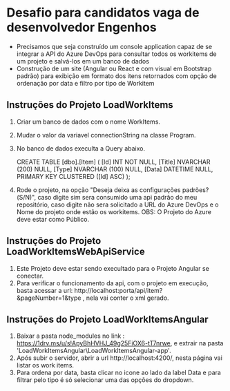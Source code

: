 # Desafio para candidatos vaga de desenvolvedor Engenhos
-	Precisamos que seja construído um console application capaz de se integrar a API do Azure DevOps para consultar todos os workitems de um projeto e salvá-los em um banco de dados
-	Construção de um site (Angular ou React e com visual em Bootstrap padrão) para exibição em formato dos itens retornados com opção de ordenação por data e filtro por tipo de Workitem

## Instruções do Projeto LoadWorkItems
1. Criar um banco de dados com o nome WorkItems.
2. Mudar o valor da variavel connectionString na classe Program.
3. No banco de dados execulta a Query abaixo.

    CREATE TABLE [dbo].[Item] (
        [Id]    INT            NOT NULL,
        [Title] NVARCHAR (200) NULL,
        [Type]  NVARCHAR (100) NULL,
        [Data]  DATETIME       NULL,
        PRIMARY KEY CLUSTERED ([Id] ASC)
    );
  
4. Rode o projeto, na opção "Deseja deixa as configurações padrões?(S/N)", caso digite sim sera consumido uma api padrão do meu repositório,
  caso digite não sera solicitado a	URL do Azure DevOps e o	Nome do projeto onde estão os workitems.
  OBS: O Projeto do Azure deve estar como Público.
  
## Instruções do Projeto LoadWorkItemsWebApiService
1. Este Projeto deve estar sendo execultado para o Projeto Angular se conectar.
1. Para verificar o funcionamento da api, com o projeto em execução, basta acessar a url: http://localhost:porta/api/item?&pageNumber=1&type , nela vai conter o xml gerado. 

## Instruções do Projeto LoadWorkItemsAngular
1. Baixar a pasta node_modules no link : https://1drv.ms/u/s!ApyBhHVHJ_49g25FiOX6-tT7nrwe, e extrair na pasta 'LoadWorkItemsAngular\LoadWorkItemsAngular-app'.
2. Após subir o servidor, abrir a url http://localhost:4200/, nesta página vai listar os work items.
3. Para ordena por data, basta clicar no icone ao lado da label Data e para filtrar pelo tipo é só selecionar uma das opções do dropdown.
    
    
  
